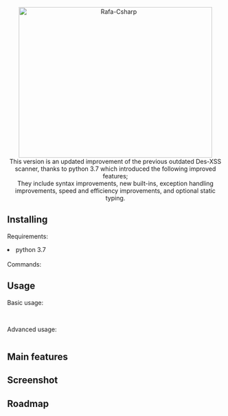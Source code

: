 <div align="center">
<img  align="center" alt="Rafa-Csharp" height="350" width="450" src="https://github.com/DESTHUbb/Des-xss-v2.5/assets/90658763/cf2461aa-8df8-4574-a919-2b8ec8a73a6c)">
 </div>
 

<div align="center">
This version is an updated improvement of the previous outdated Des-XSS scanner, thanks to python 3.7 which introduced the following improved features;
 <br/>
 They include syntax improvements, new built-ins, exception handling improvements, speed and efficiency improvements, and optional static typing.

</div>

## Installing 

Requirements: <br/>

<li> python 3.7 </li>
<br/>
Commands:


## Usage
Basic usage:

```bash
```
<br/>
Advanced usage:

```bash
```

## Main features


## Screenshot

## Roadmap
